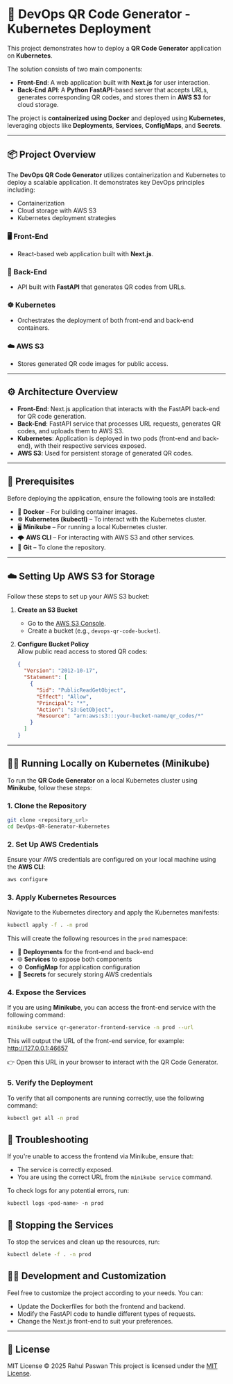 # 🚀 DevOps QR Code Generator - Kubernetes Deployment

This project demonstrates how to deploy a **QR Code Generator** application on **Kubernetes**.

The solution consists of two main components:

- **Front-End**: A web application built with **Next.js** for user interaction.
- **Back-End API**: A **Python FastAPI**-based server that accepts URLs, generates corresponding QR codes, and stores them in **AWS S3** for cloud storage.

The project is **containerized using Docker** and deployed using **Kubernetes**, leveraging objects like **Deployments**, **Services**, **ConfigMaps**, and **Secrets**.

---

## 📦 Project Overview

The **DevOps QR Code Generator** utilizes containerization and Kubernetes to deploy a scalable application. It demonstrates key DevOps principles including:

- Containerization
- Cloud storage with AWS S3
- Kubernetes deployment strategies

### 🖥️ Front-End
- React-based web application built with **Next.js**.

### 🧠 Back-End
- API built with **FastAPI** that generates QR codes from URLs.

### ☸️ Kubernetes
- Orchestrates the deployment of both front-end and back-end containers.

### ☁️ AWS S3
- Stores generated QR code images for public access.

---

## ⚙️ Architecture Overview

- **Front-End**: Next.js application that interacts with the FastAPI back-end for QR code generation.
- **Back-End**: FastAPI service that processes URL requests, generates QR codes, and uploads them to AWS S3.
- **Kubernetes**: Application is deployed in two pods (front-end and back-end), with their respective services exposed.
- **AWS S3**: Used for persistent storage of generated QR codes.

---

## 🔧 Prerequisites

Before deploying the application, ensure the following tools are installed:

- 🐳 **Docker** – For building container images.
- ☸️ **Kubernetes (kubectl)** – To interact with the Kubernetes cluster.
- 🖥️ **Minikube** – For running a local Kubernetes cluster.
- 🌩️ **AWS CLI** – For interacting with AWS S3 and other services.
- 🧬 **Git** – To clone the repository.

---

## ☁️ Setting Up AWS S3 for Storage

Follow these steps to set up your AWS S3 bucket:

1. **Create an S3 Bucket**  
   - Go to the [AWS S3 Console](https://s3.console.aws.amazon.com/).
   - Create a bucket (e.g., `devops-qr-code-bucket`).

2. **Configure Bucket Policy**  
   Allow public read access to stored QR codes:

   ```json
   {
     "Version": "2012-10-17",
     "Statement": [
       {
         "Sid": "PublicReadGetObject",
         "Effect": "Allow",
         "Principal": "*",
         "Action": "s3:GetObject",
         "Resource": "arn:aws:s3:::your-bucket-name/qr_codes/*"
       }
     ]
   }

---

## 🏃‍♂️ Running Locally on Kubernetes (Minikube)

To run the **QR Code Generator** on a local Kubernetes cluster using **Minikube**, follow these steps:

### 1. Clone the Repository

```bash
git clone <repository_url>
cd DevOps-QR-Generator-Kubernetes
```
### 2. Set Up AWS Credentials

Ensure your AWS credentials are configured on your local machine using the **AWS CLI**:

```bash
aws configure
```

### 3. Apply Kubernetes Resources

Navigate to the Kubernetes directory and apply the Kubernetes manifests:

```bash
kubectl apply -f . -n prod
```
This will create the following resources in the `prod` namespace:

- 🐳 **Deployments** for the front-end and back-end  
- 🌐 **Services** to expose both components  
- ⚙️ **ConfigMap** for application configuration  
- 🔐 **Secrets** for securely storing AWS credentials


### 4. Expose the Services

If you are using **Minikube**, you can access the front-end service with the following command:

```bash
minikube service qr-generator-frontend-service -n prod --url
```
This will output the URL of the front-end service, for example:
http://127.0.0.1:46657

👉 Open this URL in your browser to interact with the QR Code Generator.

### 5. Verify the Deployment

To verify that all components are running correctly, use the following command:

```bash
kubectl get all -n prod
```

## 🔄 Troubleshooting

If you're unable to access the frontend via Minikube, ensure that:

- The service is correctly exposed.
- You are using the correct URL from the `minikube service` command.

To check logs for any potential errors, run:

```bash
kubectl logs <pod-name> -n prod
```

## 🛑 Stopping the Services

To stop the services and clean up the resources, run:

```bash
kubectl delete -f . -n prod
```

## 🧑‍💻 Development and Customization

Feel free to customize the project according to your needs. You can:

- Update the Dockerfiles for both the frontend and backend.
- Modify the FastAPI code to handle different types of requests.
- Change the Next.js front-end to suit your preferences.

---

## 📝 License

MIT License © 2025 Rahul Paswan
This project is licensed under the [MIT License](./LICENSE).